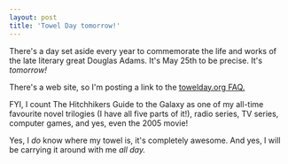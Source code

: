 ```yaml
---
layout: post
title: 'Towel Day tomorrow!'
---
```


There's a day set aside every year to commemorate the life and works of the late literary great Douglas Adams.  It's May 25th to be precise.  It's *tomorrow!*

There's a web site, so I'm posting a link to the [towelday.org FAQ.](http://towelday.org/faq/index.html)

FYI, I count The Hitchhikers Guide to the Galaxy as one of my all-time favourite novel trilogies (I have all five parts of it!), radio series, TV series, computer games, and yes, even the 2005 movie!

Yes, I *do* know where my towel is, it's completely awesome.  And yes, I will be carrying it around with me *all day.*
